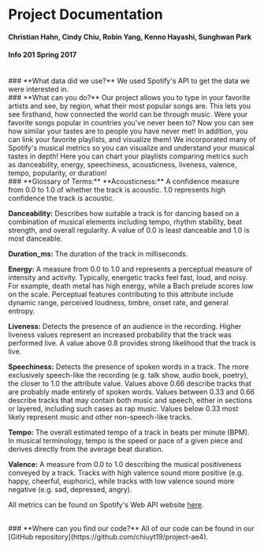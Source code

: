 # Project Documentation
####  Christian Hahn, Cindy Chiu, Robin Yang, Kenno Hayashi, Sunghwan Park
####  Info 201 Spring 2017
<br>
### **What data did we use?**
We used Spotify's API to get the data we were interested in.
<br>
### **What can you do?**
Our project allows you to type in your favorite artists and see, by region,
what their most popular songs are. This lets you see firsthand, how connected
the world can be through music. Were your favorite songs popular in countries
you've never been to? Now you can see how similar your tastes are to people
you have never met!
In addition, you can link your favorite playlists, and visualize them!
We incorporated many of Spotify's musical metrics so you can visualize and
understand your musical tastes in depth! Here you can chart your playlists
comparing metrics such as danceability, energy, speechiness, acousticness,
liveness, valence, tempo, popularity, or duration!  
<br>
### **Glossary of Terms:**
**Acousticness:** A confidence measure from 0.0 to 1.0 of whether the track is acoustic. 1.0 represents high confidence the track is acoustic.

**Danceability:** Describes how suitable a track is for dancing based on a combination of musical elements including tempo, rhythm stability, beat strength, and overall regularity. A value of 0.0 is least danceable and 1.0 is most danceable.

**Duration_ms:** The duration of the track in milliseconds.

**Energy:** A measure from 0.0 to 1.0 and represents a perceptual measure of intensity and activity. Typically, energetic tracks feel fast, loud, and noisy. For example, death metal has high energy, while a Bach prelude scores low on the scale. Perceptual features contributing to this attribute include dynamic range, perceived loudness, timbre, onset rate, and general entropy.

**Liveness:** Detects the presence of an audience in the recording. Higher liveness values represent an increased probability that the track was performed live. A value above 0.8 provides strong likelihood that the track is live.

**Speechiness:** Detects the presence of spoken words in a track. The more exclusively speech-like the recording (e.g. talk show, audio book, poetry), the closer to 1.0 the attribute value. Values above 0.66 describe tracks that are probably made entirely of spoken words. Values between 0.33 and 0.66 describe tracks that may contain both music and speech, either in sections or layered, including such cases as rap music. Values below 0.33 most likely represent music and other non-speech-like tracks.

**Tempo:** The overall estimated tempo of a track in beats per minute (BPM). In musical terminology, tempo is the speed or pace of a given piece and derives directly from the average beat duration.

**Valence:** A measure from 0.0 to 1.0 describing the musical positiveness conveyed by a track. Tracks with high valence sound more positive (e.g. happy, cheerful, euphoric), while tracks with low valence sound more negative (e.g. sad, depressed, angry).

All metrics can be found on Spotify's Web API website [here](https://developer.spotify.com/web-api/get-audio-features/).

<br>
### **Where can you find our code?**
All of our code can be found in our [GitHub repository](https://github.com/chiuyt19/project-ae4).
